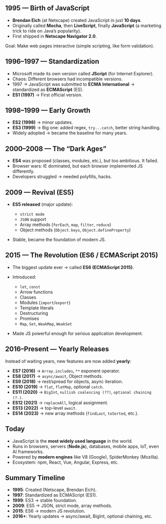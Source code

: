 
## 1995 — Birth of JavaScript

- **Brendan Eich** (at Netscape) created JavaScript in just **10 days**.
- Originally called **Mocha**, then **LiveScript**, finally **JavaScript** (a marketing trick to ride on Java’s popularity).
- First shipped in **Netscape Navigator 2.0**.

Goal: Make web pages interactive (simple scripting, like form validation).

## 1996–1997 — Standardization

- Microsoft made its own version called **JScript** (for Internet Explorer).
- Chaos: Different browsers had incompatible versions.
- 1997 → JavaScript was submitted to **ECMA International** → standardized as **ECMAScript** (ES).
- **ES1 (1997)** → First official version.

## 1998–1999 — Early Growth

- **ES2 (1998)** → minor updates.
- **ES3 (1999)** → Big one: added regex, `try...catch`, better string handling.
- Widely adopted → became the baseline for many years.

## 2000–2008 — The “Dark Ages”

- **ES4** was proposed (classes, modules, etc.), but too ambitious. It failed.
- Browser wars: IE dominated, but each browser implemented JS differently.
- Developers struggled → needed polyfills, hacks.

## 2009 — Revival (ES5)

- **ES5 released** (major update):

  - `strict mode`
  - `JSON` support
  - Array methods (`forEach`, `map`, `filter`, `reduce`)
  - Object methods (`Object.keys`, `Object.defineProperty`)
- Stable, became the foundation of modern JS.


## 2015 — The Revolution (ES6 / ECMAScript 2015)

- The biggest update ever → called **ES6 (ECMAScript 2015)**.
- Introduced:

  - `let`, `const`
  - Arrow functions
  - Classes
  - Modules (`import`/`export`)
  - Template literals
  - Destructuring
  - Promises
  - `Map`, `Set`, `WeakMap`, `WeakSet`
- Made JS powerful enough for serious application development.

## 2016–Present — Yearly Releases

Instead of waiting years, new features are now added **yearly**:

- **ES7 (2016)** → `Array.includes`, `**` exponent operator.
- **ES8 (2017)** → `async/await`, Object methods.
- **ES9 (2018)** → rest/spread for objects, async iteration.
- **ES10 (2019)** → `flat`, `flatMap`, optional `catch`.
- **ES11 (2020)** → `BigInt`, `nullish coalescing (??)`, `optional chaining (?.)`.
- **ES12 (2021)** → `replaceAll`, logical assignment.
- **ES13 (2022)** → top-level `await`.
- **ES14 (2023)** → new array methods (`findLast`, `toSorted`, etc.).

## Today

- JavaScript is the **most widely used language** in the world.
- Runs in browsers, servers (**Node.js**), databases, mobile apps, IoT, even AI frameworks.
- Powered by **modern engines** like V8 (Google), SpiderMonkey (Mozilla).
- Ecosystem: npm, React, Vue, Angular, Express, etc.

## Summary Timeline

- **1995**: Created (Netscape, Brendan Eich).
- **1997**: Standardized as ECMAScript (ES1).
- **1999**: ES3 → stable foundation.
- **2009**: ES5 → JSON, strict mode, array methods.
- **2015**: ES6 → modern JS revolution.
- **2016+**: Yearly updates → async/await, BigInt, optional chaining, etc.
